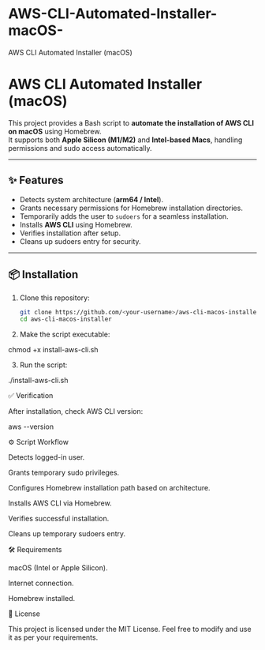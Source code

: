 # AWS-CLI-Automated-Installer-macOS-
AWS CLI Automated Installer (macOS)

# AWS CLI Automated Installer (macOS)

This project provides a Bash script to **automate the installation of AWS CLI on macOS** using Homebrew.  
It supports both **Apple Silicon (M1/M2)** and **Intel-based Macs**, handling permissions and sudo access automatically.

---

## ✨ Features
- Detects system architecture (**arm64 / Intel**).  
- Grants necessary permissions for Homebrew installation directories.  
- Temporarily adds the user to `sudoers` for a seamless installation.  
- Installs **AWS CLI** using Homebrew.  
- Verifies installation after setup.  
- Cleans up sudoers entry for security.

---

## 📦 Installation

1. Clone this repository:
   ```bash
   git clone https://github.com/<your-username>/aws-cli-macos-installer.git
   cd aws-cli-macos-installer
2. Make the script executable:

chmod +x install-aws-cli.sh


3. Run the script:

./install-aws-cli.sh

✅ Verification

After installation, check AWS CLI version:

aws --version

⚙️ Script Workflow

Detects logged-in user.

Grants temporary sudo privileges.

Configures Homebrew installation path based on architecture.

Installs AWS CLI via Homebrew.

Verifies successful installation.

Cleans up temporary sudoers entry.


🛠️ Requirements

macOS (Intel or Apple Silicon).

Internet connection.

Homebrew installed.

📜 License

This project is licensed under the MIT License.
Feel free to modify and use it as per your requirements.
